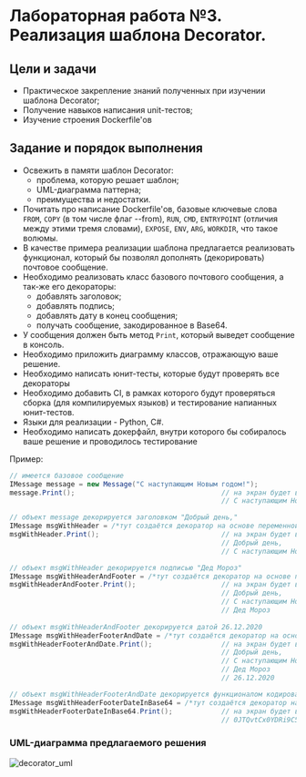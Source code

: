 # Лабораторная работа №3. Реализация шаблона Decorator.

## Цели и задачи
- Практическое закрепление знаний полученных при изучении шаблона Decorator;
- Получение навыков написания unit-тестов;
- Изучение строения Dockerfile'ов

## Задание и порядок выполнения
- Освежить в памяти шаблон Decorator:
   - проблема, которую решает шаблон;
   - UML-диаграмма паттерна;
   - преимущества и недостатки.
- Почитать про написание Dockerfile'ов, базовые ключевые слова `FROM`, `COPY` (в том числе флаг --from), `RUN`, `CMD`, `ENTRYPOINT` (отличия между этими тремя словами), `EXPOSE`, `ENV`, `ARG`, `WORKDIR`, что такое волюмы. 
- В качестве примера реализации шаблона предлагается реализовать функционал, который бы позволял дополнять (декорировать) почтовое сообщение.
- Необходимо реализовать класс базового почтового сообщения, а так-же его декораторы:
  - добавлять заголовок;
  - добавлять подпись;
  - добавлять дату в конец сообщения;
  - получать сообщение, закодированное в Base64.
- У сообщения должен быть метод `Print`, который выведет сообщение в консоль.
- Необходимо приложить диаграмму классов, отражающую ваше решение.
- Необходимо написать юнит-тесты, которые будут проверять все декораторы
- Необходимо добавить CI, в рамках которого будут проверяться сборка (для компилируемых языков) и тестирование напианных юнит-тестов.
- Языки для реализации - Python, C#.
- Необходимо написать докерфайл, внутри которого бы собиралось ваше решение и проводилось тестирование

Пример:
```cs
// имеется базовое сообщение
IMessage message = new Message("С наступающим Новым годом!");
message.Print();                                    // на экран будет выведено:
                                                    // С наступающим Новым годом!

// объект message декорируется заголовком "Добрый день,"
IMessage msgWithHeader = /*тут создаётся декоратор на основе переменной message*/
msgWithHeader.Print();                              // на экран будет выведено: 
                                                    // Добрый день,
                                                    // С наступающим Новым годом!

// объект msgWithHeader декорируется подписью "Дед Мороз"
IMessage msgWithHeaderAndFooter = /*тут создаётся декоратор на основе переменной msgWithHeader*/
msgWithHeaderAndFooter.Print();                     // на экран будет выведено: 
                                                    // Добрый день,
                                                    // С наступающим Новым годом!
                                                    // Дед Мороз
                                                    
// объект msgWithHeaderAndFooter декорируется датой 26.12.2020
IMessage msgWithHeaderFooterAndDate = /*тут создаётся декоратор на основе переменной msgWithHeaderAndFooter*/
msgWithHeaderFooterAndDate.Print();                 // на экран будет выведено: 
                                                    // Добрый день,
                                                    // С наступающим Новым годом!
                                                    // Дед Мороз
                                                    // 26.12.2020

// объект msgWithHeaderFooterAndDate декорируется функционалом кодирования в Base64
IMessage msgWithHeaderFooterDateInBase64 = /*тут создаётся декоратор на основе переменной msgWithHeaderFooterAndDate*/
msgWithHeaderFooterDateInBase64.Print();            // на экран будет выведено: 
                                                    // 0JTQvtCx0YDRi9C5INC00LXQvdGMLA0K0KEg0L3QsNGB0YLRg9C/0LDRjtGJ0LjQvCDQndC+0LLRi9C8INCz0L7QtNC+0LwhDQrQlNC10LQg0JzQvtGA0L7Qtw0KMjYuMTIuMjAyMA==
```

### UML-диаграмма предлагаемого решения
![decorator_uml](https://github.com/user-attachments/assets/6658c03a-7b0b-4a56-b3bb-10ed2ce2e305)
